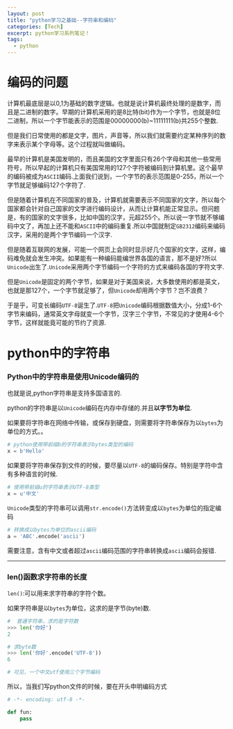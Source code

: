 ```yaml
---
layout: post
title: "python学习之基础--字符串和编码"
categories: [Tech]
excerpt: python学习系列笔记！
tags:
  - python
---
```


# 编码的问题 #

计算机最底层是以0,1为基础的数字逻辑。也就是说计算机最终处理的是数字，而且是二进制的数字。早期的计算机采用的是8比特(bit)作为一个字节，也就是8位二进制，所以一个字节能表示的范围是00000000(b)~11111111(b)共255个整数.

但是我们日常使用的都是文字，图片，声音等，所以我们就需要约定某种序列的数字来表示某个字母等。这个过程就叫做编码。

最早的计算机是美国发明的，而且美国的文字里面只有26个字母和其他一些常用符号，所以早起的计算机只有美国常用的127个字符被编码到计算机里。这个最早的编码被成为`ASCII`编码.上面我们说到，一个字节的表示范围是0-255，所以一个字节就足够编码127个字符了.

但是随着计算机在不同国家的普及，计算机就需要表示不同国家的文字，所以每个国家都会针对自己国家的文字进行编码设计，从而让计算机能正常显示。但问题是，有的国家的文字很多，比如中国的汉字，元超255个。所以说一字节就不够编码中文了，再加上还不能和`ASCII`中的编码重复.所以中国就制定`GB2312`编码来编码汉字，采用的是两个字节编码一个汉字.

但是随着互联网的发展，可能一个网页上会同时显示好几个国家的文字，这样，编码难免就会发生冲突。如果能有一种编码能编世界各国的语言，那不是好?所以`Unicode`出生了.`Unicode`采用两个字节编码一个字符的方式来编码各国的字符文字.

但是`Unicode`是固定的两个字节，如果是对于美国来说，大多数使用的都是英文，也就是那127个，一个字节就足够了，但`Unicode`却用两个字节？岂不浪费？

于是乎，可变长编码`UTF-8`诞生了.`UTF-8`把`Unicode`编码根据数值大小，分成1-6个字节来编码，通常英文字母就变一个字节，汉字三个字节，不常见的才使用4-6个字节，这样就能竟可能的节约了资源.

# python中的字符串 #

### Python中的字符串是使用Unicode编码的 ###

也就是说,python字符串是支持多国语言的.

python的字符串是以`Unicode`编码在内存中存储的.并且**以字节为单位**.

如果要将字符串在网络中传输，或保存到硬盘，则需要将字符串保存为以`bytes`为单位的方式。。

```python
# python使用带前缀b的字符串表示bytes类型的编码
x = b'Hello'
```

如果要将字符串保存到文件的时候，要尽量以`UTF-8`的编码保存。特别是字符中含有多种语言的时候.

```python
# 使用带前缀u的字符串表示UTF-8类型
x = u'中文'
```
`Unicode`类型的字符串可以调用`str.encode()`方法转变成以`bytes`为单位的指定编码

```python
# 转换成以bytes为单位的ascii编码
a = 'ABC'.encode('ascii')
```

需要注意，含有中文或者超过`ascii`编码范围的字符串转换成`ascii`编码会报错.

------

### len()函数求字符串的长度 ###

`len()`:可以用来求字符串的字符个数。

如果字符串是以`bytes`为单位，这求的是字节(byte)数.

```python
#  普通字符串，求的是字符数
>>> len('你好')
2

# 求byte数
>>> len('你好'.encode('UTF-8'))
6

# 可见，一个中文utf使用三个字节编码
```

所以，当我们写python文件的时候，要在开头申明编码方式

```python
# -*- encoding: utf-8 -*-

def fun:
	pass
```
